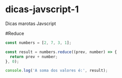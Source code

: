 # dicas-javscript-1
Dicas marotas Javscript

#Reduce 
```jsx
const numbers = [2, 7, 3, 1];

const result = numbers.reduce((prev, number) => {
  return prev + number;
}, 0);

console.log('A soma dos valores é:', result);
```
